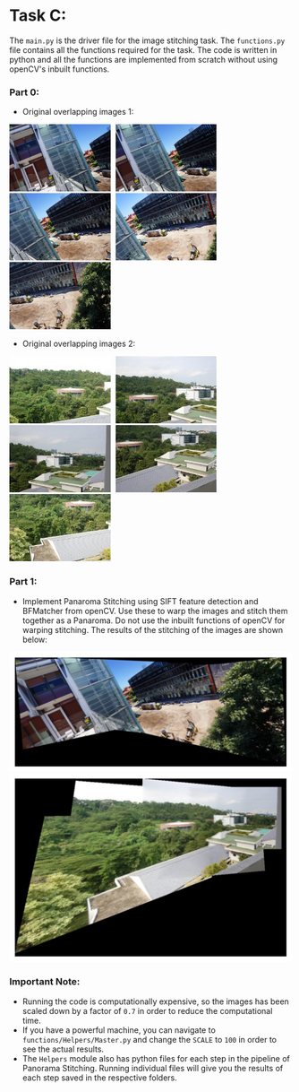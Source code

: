 # Task C:
The ```main.py``` is the driver file for the image stitching task. The ```functions.py``` file contains all the functions required for the task. The code is written in python and all the functions are implemented from scratch without using openCV's inbuilt functions.

### Part 0:
- Original overlapping images 1:

<div style="display: inline-block;">
    <img src="../../data/images/C/I5/DSC03002.JPG" alt="Image 1" style="height: 120px; margin-right: 5px;">
    <img src="../../data/images/C/I5/DSC03003.JPG" alt="Image 2" style="height: 120px; margin-right: 5px;">
    <img src="../../data/images/C/I5/DSC03004.JPG" alt="Image 3" style="height: 120px; margin-right: 5px;">
    <img src="../../data/images/C/I5/DSC03005.JPG" alt="Image 4" style="height: 120px; margin-right: 5px;">
    <img src="../../data/images/C/I5/DSC03006.JPG" alt="Image 5" style="height: 120px;">
</div>


- Original overlapping images 2:
<div style="display: inline-block;">
    <img src="../../data/images/C/I6/1_1.JPG" alt="Image 1" style="height: 120px; margin-right: 5px;">
    <img src="../../data/images/C/I6/1_2.JPG" alt="Image 2" style="height: 120px; margin-right: 5px;">
    <img src="../../data/images/C/I6/1_3.JPG" alt="Image 3" style="height: 120px; margin-right: 5px;">
    <img src="../../data/images/C/I6/1_4.JPG" alt="Image 4" style="height: 120px; margin-right: 5px;">
    <img src="../../data/images/C/I6/1_5.JPG" alt="Image 5" style="height: 120px;">
</div>


### Part 1:
- Implement Panaroma Stitching using SIFT feature detection and BFMatcher from openCV. Use these to warp the images and stitch them together as a Panaroma. Do not use the inbuilt functions of openCV for warping stitching. The results of the stitching of the images are shown below:

<img src="results/I5.png" alt="Image description" width="550" margin-right = "5">

<img src="results/I6.png" alt="Image description" width="550">

### Important Note:
- Running the code is computationally expensive, so the images has been scaled down by a factor of ```0.7``` in order to reduce the computational time. 
- If you have a powerful machine, you can navigate to ```functions/Helpers/Master.py``` and change the ```SCALE``` to ```100``` in order to see the actual results.
- The ```Helpers``` module also has python files for each step in the pipeline of Panorama Stitching. Running individual files will give you the results of each step saved in the respective folders.

